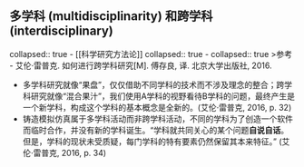 ## 多学科 (multidisciplinarity) 和跨学科 (interdisciplinary)
collapsed:: true
	- [[科学研究方法论]]
	  collapsed:: true
		- collapsed:: true
		  >参考
			- 艾伦·雷普克. 如何进行跨学科研究[M]. 傅存良, 译. 北京大学出版社, 2016.
- 多学科研究就像“果盘”，仅仅借助不同学科的技术而不涉及理念的整合；跨学科研究就像“混合果汁”，我们使用A学科的视野看待B学科的问题，最终产生是一个新学科，构成这个学科的基本概念是全新的。(艾伦·雷普克, 2016, p. 32)
- 铸造模拟仿真属于多学科活动而非跨学科活动，不同的学科为了创造一个软件而临时合作，并没有新的学科诞生。“学科就共同关心的某个问题**自说自话**。但是，学科的现状未受质疑，每门学科的特有要素仍然保留其本来特征。” (艾伦·雷普克, 2016, p. 34)
